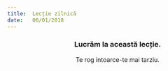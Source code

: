 ```yaml
---
title:  Lecție zilnică
date:   06/01/2018
---
```


### <center>Lucrăm la această lecție.</center>
<center>Te rog intoarce-te mai tarziu.</center>